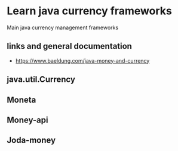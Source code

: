 # Learn java currency frameworks
Main java currency management frameworks

## links and general documentation

* https://www.baeldung.com/java-money-and-currency

## java.util.Currency

## Moneta

## Money-api

## Joda-money
